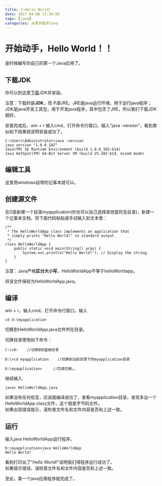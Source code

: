 ```yaml
---
title: 2-Hello World!
date: 2017-04-08 17:34:50
tags: [java]
categories: 从零开始学Java
---
```


# 开始动手，Hello World！！
是时候编写你自己的第一个Java应用了。

## 下载JDK
你可以到这里[下载](http://www.oracle.com/technetwork/java/javase/downloads/index.html)JDK并安装。

注意：下载的是**JDK**，而*不是*JRE。JRE是java运行环境，用于运行java程序；JDK是java开发工具包，用于开发java程序，其中包含了JRE，所以我们下载JDK就好。

安装完成后，win + r 输入cmd，打开命令行窗口，输入"java -version"，看到类似如下结果就说明安装成功了。
```
C:\Users\Administrator>java -version
java version "1.8.0_102"
Java(TM) SE Runtime Environment (build 1.8.0_102-b14)
Java HotSpot(TM) 64-Bit Server VM (build 25.102-b14, mixed mode)
```

## 编辑工具
这里用windows自带的记事本就可以。

## 创建源文件
在D盘新建一个目录myapplication(你也可以自己选择其他盘符及目录)，新建一个记事本文档，将下面代码粘贴或手动输入到文本里：
```
/**
 * The HelloWorldApp class implements an application that
 * simply prints "Hello World!" to standard output.
 */
class HelloWorldApp {
    public static void main(String[] args) {
        System.out.println("Hello World!"); // Display the string.
    }
}
```
注意：Java严格**区分大小写**，HelloWorldApp不等于helloWorldapp。

将该文件保存为HelloWorldApp.java。

## 编译
win + r，输入cmd，打开命令行窗口，输入
```
cd d:\myapplication
```
切换到HelloWorldApp.java文件所在目录。

切换目录使用如下命令：
```
C:\>D:    //切换到D盘根目录

D:\>cd myapplication    //切换到当前目录下的myapplication目录

D:\myapplication>     //完成切换。。
```

继续输入:
```
javac HelloWorldApp.java
```
如果没有任何信息，应该就编译成功了，查看myapplication目录，发现多出一个HelloWorldApp.class文件，这个就是字节码文件。  
如果出现错误提示，请检查文件名和文件内容是否和上述一致。

## 运行
输入java HelloWorldApp运行程序。
```
D:\myapplication>java HelloWorldApp
Hello World!
```
看到打印出了"Hello World!"说明我们得程序运行成功了。  
如果提示错误，请检查文件名和文件内容是否和上述一致。

至此，第一个java应用程序就完成了。
